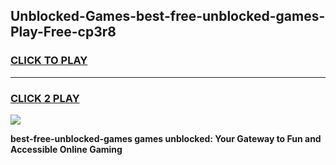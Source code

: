 
## Unblocked-Games-best-free-unblocked-games-Play-Free-cp3r8
<h3>
<a href="https://premium76.site?title=best-free-unblocked-games&ref=18A">CLICK TO PLAY</a></h3>
<hr>

<h3>
<a href="https://premium76.site?title=best-free-unblocked-games&ref=18A">CLICK 2 PLAY</a>
  
</h3>

<a href="https://premium76.site?title=best-free-unblocked-games&ref=18A"><img src="https://clearcache.store/games.png"></a>


**best-free-unblocked-games games unblocked: Your Gateway to Fun and Accessible Online Gaming**
